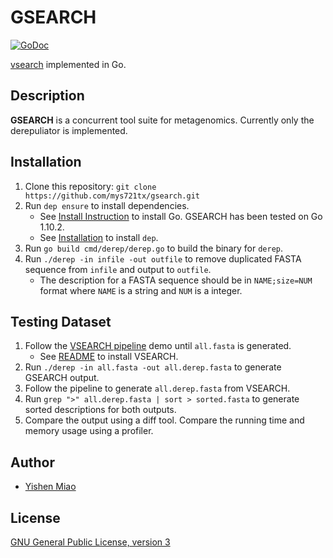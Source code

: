 # GSEARCH

[![GoDoc](https://godoc.org/github.com/mys721tx/gsearch?status.svg)](https://godoc.org/github.com/mys721tx/gsearch)

[vsearch](https://github.com/torognes/vsearch) implemented in Go.

## Description

**GSEARCH** is a concurrent tool suite for metagenomics. Currently only the
derepuliator is implemented.

## Installation

1. Clone this repository: `git clone https://github.com/mys721tx/gsearch.git`
2. Run `dep ensure` to install dependencies.
    * See [Install Instruction](https://golang.org/doc/install) to install Go.
        GSEARCH has been tested on Go 1.10.2.
    * See [Installation](https://golang.github.io/dep/docs/installation.html) to
        install `dep`.
3. Run `go build cmd/derep/derep.go` to build the binary for `derep`.
4. Run `./derep -in infile -out outfile` to remove duplicated FASTA sequence
    from `infile` and output to `outfile`.
    * The description for a FASTA sequence should be in `NAME;size=NUM` format
        where `NAME` is a string and `NUM` is a integer.

## Testing Dataset

1. Follow the [VSEARCH pipeline](https://github.com/torognes/vsearch/wiki/VSEARCH-pipeline)
    demo until `all.fasta` is generated.
    * See [README](https://github.com/torognes/vsearch) to install VSEARCH.
2. Run `./derep -in all.fasta -out all.derep.fasta` to generate GSEARCH output.
3. Follow the pipeline to generate `all.derep.fasta` from VSEARCH.
4. Run `grep ">" all.derep.fasta | sort > sorted.fasta` to generate sorted
    descriptions for both outputs.
5. Compare the output using a diff tool. Compare the running time and memory
    usage using a profiler.

## Author

* [Yishen Miao](https://github.com/mys721tx)

## License

[GNU General Public License, version 3](http://www.gnu.org/licenses/gpl-3.0.html)
